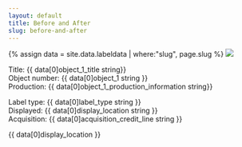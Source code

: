```yaml
---
layout: default
title: Before and After
slug: before-and-after
---
```

{% assign data = site.data.labeldata | where:"slug", page.slug %}
<img src="{{ data[0]object_1_cover_image string }}" class="img-fluid" />
<p>
Title: {{ data[0]object_1_title string}} <br />
Object number: {{ data[0]object_1 string }}<br />
Production: {{ data[0]object_1_production_information string}}<br />

Label type: {{ data[0]label_type string }} <br />
Displayed: {{ data[0]display_location string }}<br />
Acquisition: {{ data[0]acquisition_credit_line string }}<br />
</p>

<span class="mb-1 mt-1 badge badge-dark p-2">{{ data[0]display_location }}</span>
